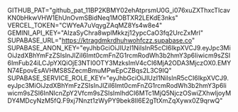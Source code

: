 GITHUB_PAT="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"
VERCEL_TOKEN="CWYeA7uVqygZAqMZ8Ys4w8e4"
GEMINI_API_KEY="AIzaSyChra8wplMkkzj12ypcCaO3fq2UrcZxMrI"
SUPABASE_URL="https://ktragdmkrdhuhwohfczz.supabase.co"
SUPABASE_ANON_KEY="eyJhbGciOiJIUzI1NiIsInR5cCI6IkpXVCJ9.eyJpc3MiOiJzdXBhYmFzZSIsInJlZiI6Imt0cmFnZG1rcmRodWh3b2hmY3p6Iiwicm9sZSI6ImFub24iLCJpYXQiOjE3NTI0OTY3MzksImV4cCI6MjA2ODA3MjczOX0.EMYN74EpovEsAVHMS8SZecmBmuMPwEpCZBqs2L3C9IQ"
SUPABASE_SERVICE_ROLE_KEY="eyJhbGciOiJIUzI1NiIsInR5cCI6IkpXVCJ9.eyJpc3MiOiJzdXBhYmFzZSIsInJlZiI6Imt0cmFnZG1rcmRodWh3b2hmY3p6Iiwicm9sZSI6InNlcnZpY2Vfcm9sZSIsImlhdCI6MTc1MjQ5NjczOSwiZXhwIjoyMDY4MDcyNzM5fQ.F9xj7Nnzt1zWyPY9bek8II6E2gTtXmZqXywx0Z9qrwQ"